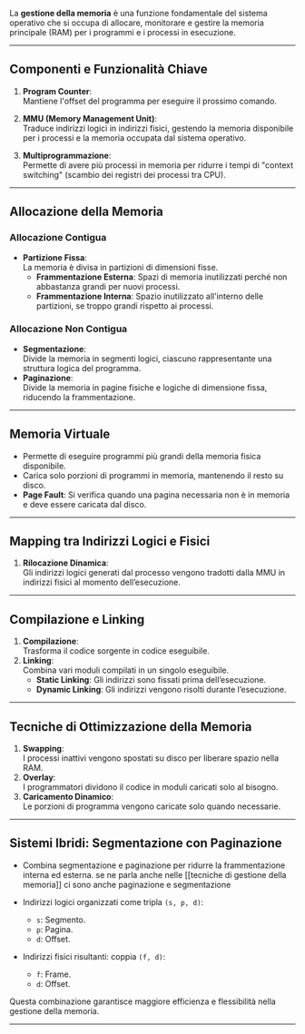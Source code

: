 
La **gestione della memoria** è una funzione fondamentale del sistema operativo che si occupa di allocare, monitorare e gestire la memoria principale (RAM) per i programmi e i processi in esecuzione.

---

## Componenti e Funzionalità Chiave

1. **Program Counter**:  
   Mantiene l'offset del programma per eseguire il prossimo comando.

2. **MMU (Memory Management Unit)**:  
   Traduce indirizzi logici in indirizzi fisici, gestendo la memoria disponibile per i processi e la memoria occupata dal sistema operativo.

3. **Multiprogrammazione**:  
   Permette di avere più processi in memoria per ridurre i tempi di "context switching" (scambio dei registri dei processi tra CPU).

---

## Allocazione della Memoria

### Allocazione Contigua
- **Partizione Fissa**:  
  La memoria è divisa in partizioni di dimensioni fisse.  
  - **Frammentazione Esterna**: Spazi di memoria inutilizzati perché non abbastanza grandi per nuovi processi.  
  - **Frammentazione Interna**: Spazio inutilizzato all'interno delle partizioni, se troppo grandi rispetto ai processi.

### Allocazione Non Contigua
- **Segmentazione**:  
  Divide la memoria in segmenti logici, ciascuno rappresentante una struttura logica del programma.  
- **Paginazione**:  
  Divide la memoria in pagine fisiche e logiche di dimensione fissa, riducendo la frammentazione.

---

## Memoria Virtuale

- Permette di eseguire programmi più grandi della memoria fisica disponibile.
- Carica solo porzioni di programmi in memoria, mantenendo il resto su disco.
- **Page Fault**: Si verifica quando una pagina necessaria non è in memoria e deve essere caricata dal disco.

---

## Mapping tra Indirizzi Logici e Fisici

1. **Rilocazione Dinamica**:  
   Gli indirizzi logici generati dal processo vengono tradotti dalla MMU in indirizzi fisici al momento dell’esecuzione.

---

## Compilazione e Linking

1. **Compilazione**:  
   Trasforma il codice sorgente in codice eseguibile.  
2. **Linking**:  
   Combina vari moduli compilati in un singolo eseguibile.  
   - **Static Linking**: Gli indirizzi sono fissati prima dell’esecuzione.  
   - **Dynamic Linking**: Gli indirizzi vengono risolti durante l’esecuzione.

---

## Tecniche di Ottimizzazione della Memoria

1. **Swapping**:  
   I processi inattivi vengono spostati su disco per liberare spazio nella RAM.  
2. **Overlay**:  
   I programmatori dividono il codice in moduli caricati solo al bisogno.  
3. **Caricamento Dinamico**:  
   Le porzioni di programma vengono caricate solo quando necessarie.

---

## Sistemi Ibridi: Segmentazione con Paginazione
- Combina segmentazione e paginazione per ridurre la frammentazione interna ed esterna. se ne parla anche nelle [[tecniche di gestione della memoria]] ci sono anche paginazione  e segmentazione 
- Indirizzi logici organizzati come tripla `(s, p, d)`:
  - `s`: Segmento.  
  - `p`: Pagina.  
  - `d`: Offset.  

- Indirizzi fisici risultanti: coppia `(f, d)`:
  - `f`: Frame.  
  - `d`: Offset.  

Questa combinazione garantisce maggiore efficienza e flessibilità nella gestione della memoria.

---